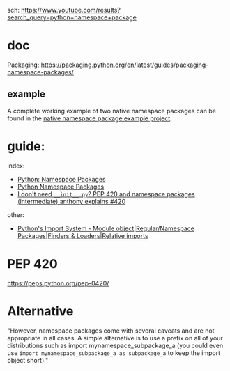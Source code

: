 sch: https://www.youtube.com/results?search_query=python+namespace+package


# doc
Packaging:
https://packaging.python.org/en/latest/guides/packaging-namespace-packages/

## example
A complete working example of two native namespace packages can be found in the [native namespace package example project](https://github.com/pypa/sample-namespace-packages/tree/master/native).

# guide:
index:
- [Python: Namespace Packages](https://youtu.be/Gz6lTd0jKH4)
- [Python Namespace Packages](https://youtu.be/i_zTU-Ux7_o)
- [I don't need `__init__.py`? PEP 420 and namespace packages (intermediate) anthony explains #420](https://youtu.be/2Xvb79hOUdM)

other:
- [Python's Import System - Module object|Regular/Namespace Packages|Finders & Loaders|Relative imports](https://youtu.be/QCSz0j8tGmI)

# PEP 420
https://peps.python.org/pep-0420/

# Alternative
"However, namespace packages come with several caveats and are not appropriate in all cases. A simple alternative is to use a prefix on all of your distributions such as import mynamespace_subpackage_a (you could even use `import mynamespace_subpackage_a as subpackage_a` to keep the import object short)."
